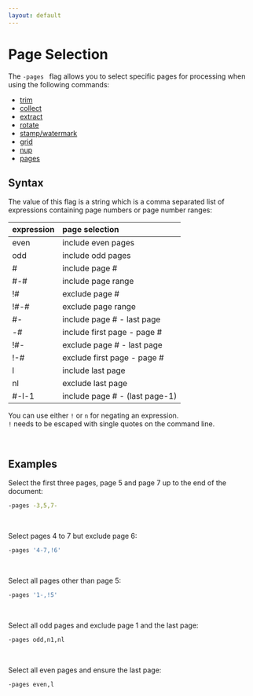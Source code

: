 ```yaml
---
layout: default
---
```


# Page Selection

The `-pages ` flag allows you to select specific pages for processing when using the following commands:

* [trim](../core/split.md)
* [collect](../core/collect.md)
* [extract](../extract/extract.md)
* [rotate](../core/rotate.md)
* [stamp/watermark](../core/stamp.md)
* [grid](../core/grid.md)
* [nup](../core/nup.md)
* [pages](../pages/pages.md)

## Syntax

The value of this flag is a string which is a comma separated list of expressions containing page numbers or page number ranges:

| expression | page selection
|:-----------|:-----------
| even       | include even pages
| odd        | include odd pages
| #          | include page #
| #-#        | include page range
| !#         | exclude page #
| !#-#       | exclude page range
| #-         | include page # - last page
| -#         | include first page - page #
| !#-        | exclude page # - last page
| !-#        | exclude first page - page #
| l          | include last page
| nl         | exclude last page
| #-l-1      | include page # - (last page-1)

You can use either `!` or `n` for negating an expression.<br>
`!` needs to be escaped with single quotes on the command line.


<br>

## Examples

Select the first three pages, page 5 and page 7 up to the end of the document:
```sh
-pages -3,5,7-
```

<br>

Select pages 4 to 7 but exclude page 6:

```sh
-pages '4-7,!6'
``` 

<br>

Select all pages other than page 5:

```sh
-pages '1-,!5' 
```

<br>

Select all odd pages and exclude page 1 and the last page:

```sh
-pages odd,n1,nl
```

<br>

Select all even pages and ensure the last page:

```sh
-pages even,l
```